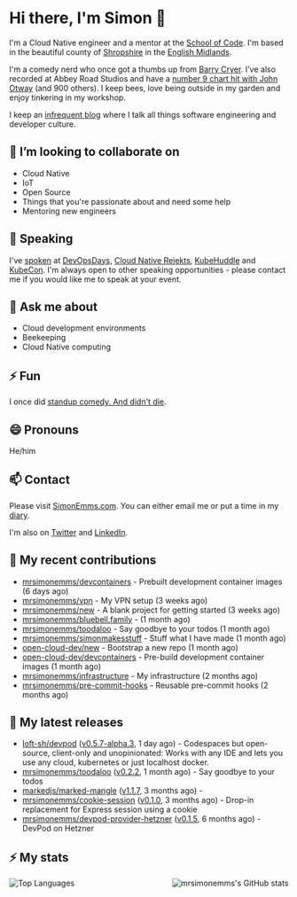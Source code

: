 # Hi there, I'm Simon 👋

I'm a Cloud Native engineer and a mentor at the [School of Code](https://www.schoolofcode.co.uk).
I'm based in the beautiful county of [Shropshire](https://en.wikipedia.org/wiki/Shropshire)
in the [English Midlands](https://en.wikipedia.org/wiki/Midlands).

I'm a comedy nerd who once got a thumbs up from [Barry Cryer](https://en.wikipedia.org/wiki/Barry_Cryer).
I've also recorded at Abbey Road Studios and have a [number 9 chart hit with John
Otway](https://www.youtube.com/watch?v=3BwOyVIlupg&ab_channel=JohnOtway) (and 900
others). I keep bees, love being outside in my garden and enjoy tinkering in my
workshop.

I keep an [infrequent blog](https://www.simonemms.com/blog) where I talk all
things software engineering and developer culture.

## 👯 I’m looking to collaborate on

- Cloud Native
- IoT
- Open Source
- Things that you're passionate about and need some help
- Mentoring new engineers

## 🎤 Speaking

I've [spoken](https://www.simonemms.com/speaking) at [DevOpsDays](https://devopsdays.org/),
[Cloud Native Rejekts](https://cloud-native.rejekts.io/), [KubeHuddle](https://kubehuddle.com)
and [KubeCon](https://www.cncf.io/kubecon-cloudnativecon-events/). I'm always
open to other speaking opportunities - please contact me if you would like me to
speak at your event.

## 💬 Ask me about

- Cloud development environments
- Beekeeping
- Cloud Native computing

## ⚡ Fun

I once did [standup comedy. And didn't die](https://www.youtube.com/watch?v=iy1EvJXH2ks&ab_channel=SimonEmms).

## 😄 Pronouns

He/him

## 📫 Contact

Please visit [SimonEmms.com](https://www.simonemms.com). You can either email me
or put a time in my [diary](https://diary.simonemms.com).

I'm also on [Twitter](https://twitter/theshroppiebeek) and [LinkedIn](https://www.linkedin.com/in/simonemms).

## 👷 My recent contributions
- [mrsimonemms/devcontainers](https://github.com/mrsimonemms/devcontainers) - Prebuilt development container images
  (6 days ago)
- [mrsimonemms/vpn](https://github.com/mrsimonemms/vpn) - My VPN setup
  (3 weeks ago)
- [mrsimonemms/new](https://github.com/mrsimonemms/new) - A blank project for getting started
  (3 weeks ago)
- [mrsimonemms/bluebell.family](https://github.com/mrsimonemms/bluebell.family) - 
  (1 month ago)
- [mrsimonemms/toodaloo](https://github.com/mrsimonemms/toodaloo) - Say goodbye to your todos
  (1 month ago)
- [mrsimonemms/simonmakesstuff](https://github.com/mrsimonemms/simonmakesstuff) - Stuff what I have made
  (1 month ago)
- [open-cloud-dev/new](https://github.com/open-cloud-dev/new) - Bootstrap a new repo
  (1 month ago)
- [open-cloud-dev/devcontainers](https://github.com/open-cloud-dev/devcontainers) - Pre-build development container images
  (1 month ago)
- [mrsimonemms/infrastructure](https://github.com/mrsimonemms/infrastructure) - My infrastructure
  (2 months ago)
- [mrsimonemms/pre-commit-hooks](https://github.com/mrsimonemms/pre-commit-hooks) - Reusable pre-commit hooks
  (2 months ago)

## 🔭 My latest releases
- [loft-sh/devpod](https://github.com/loft-sh/devpod) ([v0.5.7-alpha.3](https://github.com/loft-sh/devpod/releases/tag/v0.5.7-alpha.3),
  1 day ago) - Codespaces but open-source, client-only and unopinionated: Works with any IDE and lets you use any cloud, kubernetes or just localhost docker.
- [mrsimonemms/toodaloo](https://github.com/mrsimonemms/toodaloo) ([v0.2.2](https://github.com/mrsimonemms/toodaloo/releases/tag/v0.2.2),
  1 month ago) - Say goodbye to your todos
- [markedjs/marked-mangle](https://github.com/markedjs/marked-mangle) ([v1.1.7](https://github.com/markedjs/marked-mangle/releases/tag/v1.1.7),
  3 months ago) - 
- [mrsimonemms/cookie-session](https://github.com/mrsimonemms/cookie-session) ([v0.1.0](https://github.com/mrsimonemms/cookie-session/releases/tag/v0.1.0),
  3 months ago) - Drop-in replacement for Express session using a cookie
- [mrsimonemms/devpod-provider-hetzner](https://github.com/mrsimonemms/devpod-provider-hetzner) ([v0.1.5](https://github.com/mrsimonemms/devpod-provider-hetzner/releases/tag/v0.1.5),
  6 months ago) - DevPod on Hetzner

## ⚡ My stats

<img
  align="right"
  alt="mrsimonemms's GitHub stats"
  src="https://github-readme-stats.vercel.app/api?username=mrsimonemms&count_private=1&show_icons=true&"
  />

![Top Languages](https://github-readme-stats.vercel.app/api/top-langs/?username=mrsimonemms)
